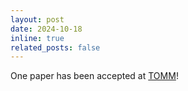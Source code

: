 ```yaml
---
layout: post
date: 2024-10-18
inline: true
related_posts: false
---
```


One paper has been accepted at [TOMM](https://dl.acm.org/journal/tomm)!
